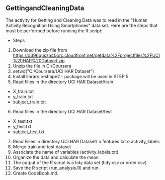 ## GettingandCleaningData

The activity for Getting and Cleaning Data was to read in the "Human Activity Recognition Using Smartphones" data set.
Here are the steps that must be performed before running the R script:

* Steps
1.	Download the zip file from https://d396qusza40orc.cloudfront.net/getdata%2Fprojectfiles%2FUCI%20HAR%20Dataset.zip
2.	Unzip the file in C:/Coursera
3.	setwd("C:/Coursera/UCI HAR Dataset")
4.	Install library reshape2 - package will be used in STEP 5
5.	Read filies in the directory UCI HAR Dataset/train 
*	X_train.txt
*	y_train.txt
*	subject_train.txt
6.	Read filies in the directory UCI HAR Dataset/test 
*	X_test.txt
*	y_test.txt
*	subject_test.txt
7.	Read Filies in directory UCI HAR Dataset/
o	features.txt
o	activity_labels
8. Merge train and test dataset
9. Associate the name of variables (activity_labels.txt)
10. Organize the data and calculate the mean
11.	The output of the R script is a tidy data set (tidy.csv or order.csv). 
12. Save the R script (run_analysis.R) and run. 
13. Create CodeBook.md.
